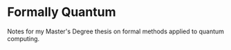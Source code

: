 # Formally Quantum
Notes for my Master's Degree thesis on formal methods applied to quantum computing.